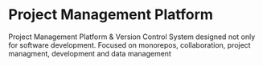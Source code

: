 # Project Management Platform

Project Management Platform & Version Control System designed not only for software development. Focused on monorepos, collaboration, project managment, development and data management
